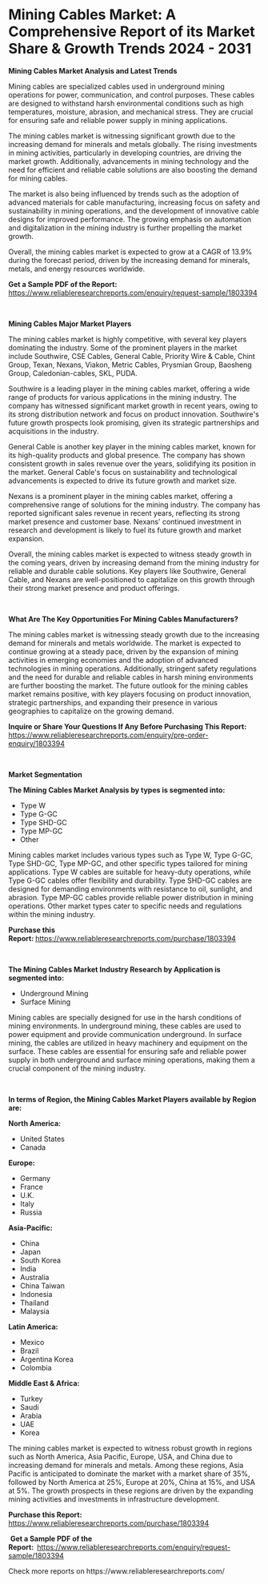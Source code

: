 <p><h1>Mining Cables Market: A Comprehensive Report of its Market Share & Growth Trends 2024 - 2031</h1></p><p><strong>Mining Cables Market Analysis and Latest Trends</strong></p>
<p><p>Mining cables are specialized cables used in underground mining operations for power, communication, and control purposes. These cables are designed to withstand harsh environmental conditions such as high temperatures, moisture, abrasion, and mechanical stress. They are crucial for ensuring safe and reliable power supply in mining applications.</p><p>The mining cables market is witnessing significant growth due to the increasing demand for minerals and metals globally. The rising investments in mining activities, particularly in developing countries, are driving the market growth. Additionally, advancements in mining technology and the need for efficient and reliable cable solutions are also boosting the demand for mining cables.</p><p>The market is also being influenced by trends such as the adoption of advanced materials for cable manufacturing, increasing focus on safety and sustainability in mining operations, and the development of innovative cable designs for improved performance. The growing emphasis on automation and digitalization in the mining industry is further propelling the market growth.</p><p>Overall, the mining cables market is expected to grow at a CAGR of 13.9% during the forecast period, driven by the increasing demand for minerals, metals, and energy resources worldwide.</p></p>
<p><strong>Get a Sample PDF of the Report:&nbsp;</strong> <a href="https://www.reliableresearchreports.com/enquiry/request-sample/1803394">https://www.reliableresearchreports.com/enquiry/request-sample/1803394</a></p>
<p>&nbsp;</p>
<p><strong>Mining Cables Major Market Players</strong></p>
<p><p>The mining cables market is highly competitive, with several key players dominating the industry. Some of the prominent players in the market include Southwire, CSE Cables, General Cable, Priority Wire & Cable, Chint Group, Texan, Nexans, Viakon, Metric Cables, Prysmian Group, Baosheng Group, Caledonian-cables, SKL, PUDA.</p><p>Southwire is a leading player in the mining cables market, offering a wide range of products for various applications in the mining industry. The company has witnessed significant market growth in recent years, owing to its strong distribution network and focus on product innovation. Southwire's future growth prospects look promising, given its strategic partnerships and acquisitions in the industry. </p><p>General Cable is another key player in the mining cables market, known for its high-quality products and global presence. The company has shown consistent growth in sales revenue over the years, solidifying its position in the market. General Cable's focus on sustainability and technological advancements is expected to drive its future growth and market size.</p><p>Nexans is a prominent player in the mining cables market, offering a comprehensive range of solutions for the mining industry. The company has reported significant sales revenue in recent years, reflecting its strong market presence and customer base. Nexans' continued investment in research and development is likely to fuel its future growth and market expansion.</p><p>Overall, the mining cables market is expected to witness steady growth in the coming years, driven by increasing demand from the mining industry for reliable and durable cable solutions. Key players like Southwire, General Cable, and Nexans are well-positioned to capitalize on this growth through their strong market presence and product offerings.</p></p>
<p>&nbsp;</p>
<p><strong>What Are The Key Opportunities For Mining Cables Manufacturers?</strong></p>
<p><p>The mining cables market is witnessing steady growth due to the increasing demand for minerals and metals worldwide. The market is expected to continue growing at a steady pace, driven by the expansion of mining activities in emerging economies and the adoption of advanced technologies in mining operations. Additionally, stringent safety regulations and the need for durable and reliable cables in harsh mining environments are further boosting the market. The future outlook for the mining cables market remains positive, with key players focusing on product innovation, strategic partnerships, and expanding their presence in various geographies to capitalize on the growing demand.</p></p>
<p><strong>Inquire or Share Your Questions If Any Before Purchasing This Report:</strong> <a href="https://www.reliableresearchreports.com/enquiry/pre-order-enquiry/1803394">https://www.reliableresearchreports.com/enquiry/pre-order-enquiry/1803394</a></p>
<p>&nbsp;</p>
<p><strong>Market Segmentation</strong></p>
<p><strong>The Mining Cables Market Analysis by types is segmented into:</strong></p>
<p><ul><li>Type W</li><li>Type G-GC</li><li>Type SHD-GC</li><li>Type MP-GC</li><li>Other</li></ul></p>
<p><p>Mining cables market includes various types such as Type W, Type G-GC, Type SHD-GC, Type MP-GC, and other specific types tailored for mining applications. Type W cables are suitable for heavy-duty operations, while Type G-GC cables offer flexibility and durability. Type SHD-GC cables are designed for demanding environments with resistance to oil, sunlight, and abrasion. Type MP-GC cables provide reliable power distribution in mining operations. Other market types cater to specific needs and regulations within the mining industry.</p></p>
<p><strong>Purchase this Report:&nbsp;</strong><a href="https://www.reliableresearchreports.com/purchase/1803394">https://www.reliableresearchreports.com/purchase/1803394</a></p>
<p>&nbsp;</p>
<p><strong>The Mining Cables Market Industry Research by Application is segmented into:</strong></p>
<p><ul><li>Underground Mining</li><li>Surface Mining</li></ul></p>
<p><p>Mining cables are specially designed for use in the harsh conditions of mining environments. In underground mining, these cables are used to power equipment and provide communication underground. In surface mining, the cables are utilized in heavy machinery and equipment on the surface. These cables are essential for ensuring safe and reliable power supply in both underground and surface mining operations, making them a crucial component of the mining industry.</p></p>
<p>&nbsp;</p>
<p><strong>In terms of Region, the Mining Cables Market Players available by Region are:</strong></p>
<p>
    <p> <strong> North America: </strong>
        <ul>
            <li>United States</li>
            <li>Canada</li>
        </ul>
        </p> 
    <p> <strong> Europe: </strong>
        <ul>
            <li>Germany</li>
            <li>France</li>
            <li>U.K.</li>
            <li>Italy</li>
            <li>Russia</li>
        </ul>
        </p> 
    <p> <strong> Asia-Pacific: </strong>
        <ul>
            <li>China</li>
            <li>Japan</li>
            <li>South Korea</li>
            <li>India</li>
            <li>Australia</li>
            <li>China Taiwan</li>
            <li>Indonesia</li>
            <li>Thailand</li>
            <li>Malaysia</li>
        </ul>
        </p> 
    <p> <strong> Latin America: </strong>
        <ul>
            <li>Mexico</li>
            <li>Brazil</li>
            <li>Argentina Korea</li>
            <li>Colombia</li>
        </ul>
        </p> 
    <p> <strong> Middle East & Africa: </strong>
        <ul>
            <li>Turkey</li>
            <li>Saudi</li>
            <li>Arabia</li>
            <li>UAE</li>
            <li>Korea</li>
        </ul>
    </p>
    </p>
<p><p>The mining cables market is expected to witness robust growth in regions such as North America, Asia Pacific, Europe, USA, and China due to increasing demand for minerals and metals. Among these regions, Asia Pacific is anticipated to dominate the market with a market share of 35%, followed by North America at 25%, Europe at 20%, China at 15%, and USA at 5%. The growth prospects in these regions are driven by the expanding mining activities and investments in infrastructure development.</p></p>
<p><strong>Purchase this Report: </strong><a href="https://www.reliableresearchreports.com/purchase/1803394">https://www.reliableresearchreports.com/purchase/1803394</a></p>
<p>&nbsp;<strong>Get a Sample PDF of the Report:&nbsp;&nbsp;</strong><a href="https://www.reliableresearchreports.com/enquiry/request-sample/1803394">https://www.reliableresearchreports.com/enquiry/request-sample/1803394</a></p>
<p><strong></strong></p>
<p>Check more reports on https://www.reliableresearchreports.com/</p>